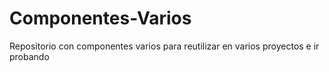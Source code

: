 # Componentes-Varios
Repositorio con componentes varios para reutilizar en varios proyectos e ir probando
